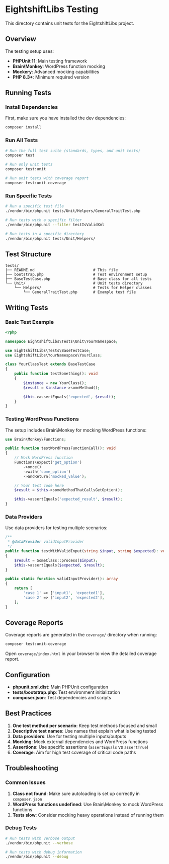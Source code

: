# EightshiftLibs Testing

This directory contains unit tests for the EightshiftLibs project.

## Overview

The testing setup uses:

- **PHPUnit 11**: Main testing framework
- **Brain\Monkey**: WordPress function mocking
- **Mockery**: Advanced mocking capabilities
- **PHP 8.3+**: Minimum required version

## Running Tests

### Install Dependencies

First, make sure you have installed the dev dependencies:

```bash
composer install
```

### Run All Tests

```bash
# Run the full test suite (standards, types, and unit tests)
composer test

# Run only unit tests
composer test:unit

# Run unit tests with coverage report
composer test:unit-coverage
```

### Run Specific Tests

```bash
# Run a specific test file
./vendor/bin/phpunit tests/Unit/Helpers/GeneralTraitTest.php

# Run tests with a specific filter
./vendor/bin/phpunit --filter testIsValidXml

# Run tests in a specific directory
./vendor/bin/phpunit tests/Unit/Helpers/
```

## Test Structure

```
tests/
├── README.md                          # This file
├── bootstrap.php                      # Test environment setup
├── BaseTestCase.php                   # Base class for all tests
└── Unit/                              # Unit tests directory
    └── Helpers/                       # Tests for Helper classes
        └── GeneralTraitTest.php       # Example test file
```

## Writing Tests

### Basic Test Example

```php
<?php

namespace EightshiftLibs\Tests\Unit\YourNamespace;

use EightshiftLibs\Tests\BaseTestCase;
use EightshiftLibs\YourNamespace\YourClass;

class YourClassTest extends BaseTestCase
{
    public function testSomething(): void
    {
        $instance = new YourClass();
        $result = $instance->someMethod();

        $this->assertEquals('expected', $result);
    }
}
```

### Testing WordPress Functions

The setup includes Brain\Monkey for mocking WordPress functions:

```php
use Brain\Monkey\Functions;

public function testWordPressFunctionCall(): void
{
    // Mock WordPress function
    Functions\expect('get_option')
        ->once()
        ->with('some_option')
        ->andReturn('mocked_value');

    // Your test code here
    $result = $this->someMethodThatCallsGetOption();

    $this->assertEquals('expected_result', $result);
}
```

### Data Providers

Use data providers for testing multiple scenarios:

```php
/**
 * @dataProvider validInputProvider
 */
public function testWithValidInput(string $input, string $expected): void
{
    $result = SomeClass::process($input);
    $this->assertEquals($expected, $result);
}

public static function validInputProvider(): array
{
    return [
        'case 1' => ['input1', 'expected1'],
        'case 2' => ['input2', 'expected2'],
    ];
}
```

## Coverage Reports

Coverage reports are generated in the `coverage/` directory when running:

```bash
composer test:unit-coverage
```

Open `coverage/index.html` in your browser to view the detailed coverage report.

## Configuration

- **phpunit.xml.dist**: Main PHPUnit configuration
- **tests/bootstrap.php**: Test environment initialization
- **composer.json**: Test dependencies and scripts

## Best Practices

1. **One test method per scenario**: Keep test methods focused and small
2. **Descriptive test names**: Use names that explain what is being tested
3. **Data providers**: Use for testing multiple inputs/outputs
4. **Mocking**: Mock external dependencies and WordPress functions
5. **Assertions**: Use specific assertions (`assertEquals` vs `assertTrue`)
6. **Coverage**: Aim for high test coverage of critical code paths

## Troubleshooting

### Common Issues

1. **Class not found**: Make sure autoloading is set up correctly in `composer.json`
2. **WordPress functions undefined**: Use Brain\Monkey to mock WordPress functions
3. **Tests slow**: Consider mocking heavy operations instead of running them

### Debug Tests

```bash
# Run tests with verbose output
./vendor/bin/phpunit --verbose

# Run tests with debug information
./vendor/bin/phpunit --debug
```
